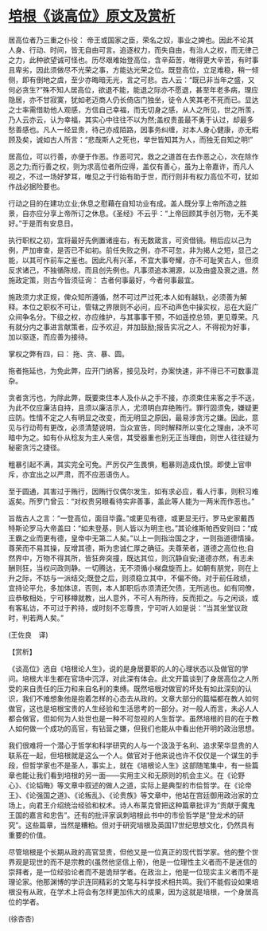 # [培根《谈高位》原文及赏析](https://www.vrrw.net/wx/12226.html)

居高位者乃三重之仆役： 帝王或国家之臣，荣名之奴，事业之婢也。因此不论其人身、行动、时间，皆无自由可言。追逐权力，而失自由，有治人之权，而无律己之力，此种欲望诚可怪也。历尽艰难始登高位，含辛茹苦，唯得更大辛苦，有时事且卑劣，因此须做尽不光荣之事，方能达光荣之位。既登高位，立足难稳，稍一倾侧，即有倒地之虞，至少亦晦暗无光，言之可悲。古人云：“既已非当年之盛，又何必贪生?”殊不知人居高位，欲退不能，能退之际亦不愿退，甚至年老多病，理应隐居，亦不甘寂寞，犹如老迈商人仍长倚店门独坐，徒令人笑其老不死而已。显达之士率需借助他人观感，方信自己幸福，而无切身之感，从人之所见，世之所羡，乃人云亦云，认为幸福，其实心中往往不以为然;盖权贵虽最不勇于认过，却最多愁善感也。凡人一经显贵，待己亦成陌路，因事务纠缠，对本人身心健康，亦无暇顾及矣，诚如古人所言：“悲哉斯人之死也，举世皆知其为人，而独无自知之明!”

居高位，可以行善，亦便于作恶。作恶可咒，救之之道首在去作恶之心，次在除作恶之力;而行善之权，则为求高位者所应得，盖仅有善心，虽为上帝嘉许，而凡人视之，不过一场好梦耳，唯见之于行始有助于世，而行则非有权力高位不可，犹如作战必据险要也。

行动之目的在建功立业;休息之慰藉在自知功业有成。盖人既分享上帝所造之胜景，自亦应分享上帝所订之休息。《圣经》不云乎：“上帝回顾其手创万物，无不美好。”于是而有安息日。



执行职权之初，宜将最好先例置诸座右，有无数箴言，可资借镜。稍后应以己为例，严加审查，是否已不如初。前任失败之例，亦不可忽，非为揭人之短，显己之能，以其可作前车之鉴也。因此凡有兴革，不宜大事夸耀，亦不可耻笑古人，但须反求诸己，不独循陈规，而且创先例也。凡事须追本溯源，以及由盛及衰之道。然施政定策，则古今皆须征询： 古者何事最好，今者何事最宜。

施政须力求正规，俾众知所遵循，然不可过严过死;本人如有越轨，必须善为解释。本位之职权不可让，管辖之界限则不必问，应不动声色中操实权，忌在大庭广众间争名分。下级之权，亦应维护，与其事事干预，不如遥控总领，更见尊荣。凡有就分内之事进言献策者，应予欢迎，并加鼓励;报告实况之人，不得视为好事，加以驱逐，而应善为接待。

掌权之弊有四，曰： 拖、贪、暴、圆。

拖者拖延也，为免此弊，应开门纳客，接见及时，办案快速，非不得已不可数事混杂。

贪者贪污也，为除此弊，既要束住本人及仆从之手不接，亦须束住来客之手不送，为此不仅应廉洁自持，且须以廉洁示人，尤须明白弃绝贿行。罪行固须免，嫌疑更应防。性情不定之人有明显之改变，而无明显之原因，最易涉贪污之嫌。因此，意见与行动苟有更改，必须清楚说明，当众宣告，同时解释所以变化之理由，决不可暗中为之。如有仆从稔友为主人亲信，其受器重也别无正当理由，则世人往往疑为秘密贪污之捷径。

粗暴引起不满，其实完全可免。严厉仅产生畏惧，粗暴则造成仇恨。即使上官申斥，亦宜出之以严肃，而不应恶语伤人。

至于圆通，其害过于贿行，因贿行仅偶尔发生，如有求必应，看人行事，则积习难返矣。所罗门曾云：“对权贵另眼看待实非善事，盖此等人能为一两米而作恶也。”

旨哉古人之言：“一登高位，面目毕露。”或更见有德，或更显无行。罗马史家戴西特斯论罗马大帝盖曰：“如未登基，则人皆以为明主也。”其论维斯帕西安则曰：“成王霸之业而更有德，皇帝中无第二人矣。”以上一则指治国之才，一则指道德情操。尊荣而不易其操，反增其德，斯为忠诚仁厚之确征。夫尊荣者，道德之高位也;自然界中，万物不得其所，皆狂奔突撞，既达其位，则沉静自安;道德亦然，有志未酬则狂，当权问政则静。一切腾达，无不须循小梯盘旋而上。如朝有朋党，则在上升之际，不妨与一派结交;既登之后，则须稳立其中，不偏不倚。对于前任政绩，宜持论平允，多加体谅，否则，本人卸职后亦须清还欠债，无所逃也。如有同僚，应恭敬相处，宁可移樽就教，出人意外，不可人有所待，反而拒之。与之闲谈，或有客私访，不可过于矜持，或时刻不忘尊贵，宁可听人如是说：“当其坐堂议政时，判若两人矣。”

(王佐良　译)

【赏析】

《谈高位》选自《培根论人生》，说的是身居要职的人的心理状态以及做官的学问。培根大半生都在官场中沉浮，对此深有体会。此文开篇谈到了身居高位之人所受的来自责任的压力和来自名利的束缚。既然培根对做官的坏处有如此深刻的认识，我们不难想象他是抱着怎样的心态去从政的。文章大部分的篇幅都在教人如何做官，这也是培根宝贵的人生经验和生活思考的一部分。对一般人而言，未必人人都会做官，但如何为人处世也是一种不可忽视的人生哲学。虽然培根的目的在于教人如何做一个成功的高官，有钻营之嫌，但我们也能从中看出他开明的政治思想。

我们很难将一个潜心于哲学和科学研究的人与一个汲汲于名利、追求荣华显贵的人联系在一起，但培根就是这么一个人。做官对于他来说也许不仅仅是一个谋生的手段，但哲学家也不是圣人，事实上，就在《培根论人生》这部随笔集中，有一些篇章也能让我们看到培根的另一面——实用主义和无原则的机会主义。在《论野心》、《论韬晦》等文章中叙述的做人之道，实际上是典型的市侩哲学。在《论帝王》、《论强国之道》、《论叛乱》、《论贵族》等文章中，他站在宫廷御用政治家的立场上，向君王介绍统治经验和权术。诗人布莱克曾把这种篇章批评为“贡献于魔鬼王国的嘉言和忠告”。还有的批评家讽刺培根此书中的市侩哲学是“登龙术的研究”。这些篇章，当然是糟粕。但对于研究培根及英国17世纪思想文化，仍然具有重要的价值。

尽管培根是个长期从政的高官显贵，但他又是一位真正的现代哲学家。他的整个世界观是现世的而不是宗教的(虽然他坚信上帝)，他是一位理性主义者而不是迷信的崇拜者，是一位经验论者而不是诡辩学者。在政治上，他是一位现实主义者而不是理论家。他那渊博的学识连同精彩的文笔与科学技术相共鸣。我们不能假设如果培根没有从政，在学术上将会有怎样更加伟大的成果，因为这就是培根，一个身居高位的学者。

(徐杏杏)

